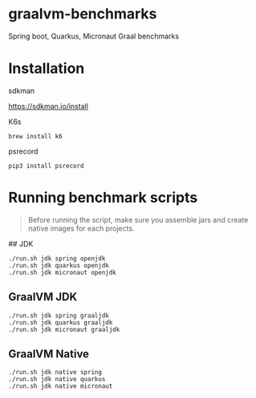 # graalvm-benchmarks

Spring boot, Quarkus, Micronaut Graal benchmarks

# Installation

sdkman

https://sdkman.io/install

K6s

```
brew install k6
```

psrecord

```
pip3 install psrecord
```

# Running benchmark scripts

> Before running the script, make sure you assemble jars and create native images for each projects.

## JDK

```
./run.sh jdk spring openjdk
./run.sh jdk quarkus openjdk
./run.sh jdk micronaut openjdk
```

## GraalVM JDK

```
./run.sh jdk spring graaljdk
./run.sh jdk quarkus graaljdk
./run.sh jdk micronaut graaljdk
```

## GraalVM Native

```
./run.sh jdk native spring
./run.sh jdk native quarkus
./run.sh jdk native micronaut
```
